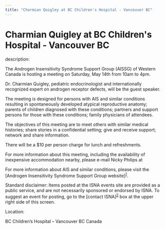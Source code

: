 ```yaml
---
title: "Charmian Quigley at BC Children's Hospital - Vancouver BC"
---
```


# Charmian Quigley at BC Children's Hospital - Vancouver BC

<p>description:  </p>



<p>The Androgen Insensitivity Syndrome Support Group (<span class="caps">AISSG</span>) of Western Canada is hosting a meeting on Saturday, May 14th from 10am to 4pm.</p>





<p>Dr. Charmian Quigley, pediatric endocrinologist and internationally recognized expert on androgen receptor defects, will be the guest speaker.</p>





<p>The meeting is designed for persons with <span class="caps">AIS</span> and similar conditions resulting in spontaneously developed atypical reproductive anatomy; parents of children diagnosed with these conditions; partners and support persons for those with these conditions; family physicians of attendees.</p>





<p>The objectives of this meeting are to meet others with similar medical histories; share stories in a confidential setting; give and receive support; network and share information.</p>





<p>There will be a $10 per person charge for lunch and refreshments.</p>





<p>For more information about this meeting, including the availability of inexpensive accommodation nearby, please e-mail Nicky Philips at <lesnick@shaw.ca></p>





<p>For more information about <span class="caps">AIS</span> and similar conditions, please visit the [Androgen Insensitivity Syndrome Support Group website]<sup class="footnote" id="fnrev7387878805d8a20ae4047a-1"><a href="#fn7387878805d8a20ae4047a-1">1</a></sup>.</p>





<p>Standard disclaimer: Items posted at the <span class="caps">ISNA</span> events site are provided as a public service, and are not necessarily sponsored or endorsed by <span class="caps">ISNA</span>. To suggest an event for posting, go to the [contact <span class="caps">ISNA</span>]<sup class="footnote" id="fnrev7387878805d8a20ae4047a-2"><a href="#fn7387878805d8a20ae4047a-2">2</a></sup> box at the upper right side of this screen.</p>








<p>Location:  </p>

<p>BC Children&#8217;s Hospital &#8211; Vancouver BC Canada</p>

 [1]: http://www.aissg.org
 [2]: /about/contact